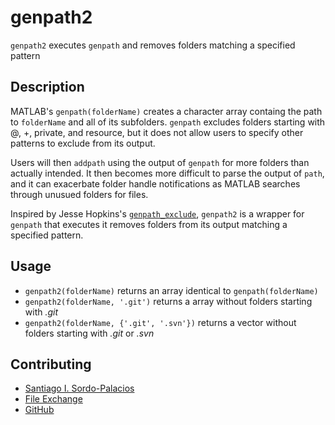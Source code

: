 # genpath2
`genpath2` executes `genpath` and removes folders matching a specified pattern

## Description
MATLAB's `genpath(folderName)` creates a character array containg the path to `folderName` and all of its subfolders. `genpath` excludes folders starting with @, +, private, and resource, but it does not allow users to specify other patterns to exclude from its output.

Users will then `addpath` using the output of `genpath` for more folders than actually intended. It then becomes more difficult to parse the output of `path`, and it can exacerbate folder handle notifications as MATLAB searches through unusued folders for files.

Inspired by Jesse Hopkins's [`genpath_exclude`](https://www.mathworks.com/matlabcentral/fileexchange/22209-genpath_exclude), `genpath2` is a wrapper for `genpath` that executes it removes folders from its output matching a specified pattern.

## Usage
* `genpath2(folderName)` returns an array identical to `genpath(folderName)`
* `genpath2(folderName, '.git')` returns a array without folders starting with *.git*
* `genpath2(folderName, {'.git', '.svn'})` returns a vector without folders starting with *.git* or *.svn*

## Contributing
* [Santiago I. Sordo-Palacios](https://github.com/ssordopalacios)
* [File Exchange](https://www.mathworks.com/matlabcentral/fileexchange/72791-genpath2)
* [GitHub](https://github.com/ssordopalacios/matlab-genpath2)

